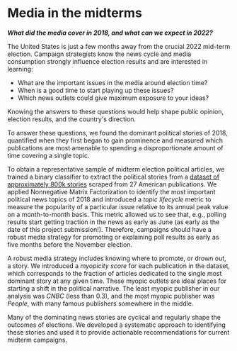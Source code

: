 # Media in the midterms

_**What did the media cover in 2018, and what can we expect in 2022?**_

The United States is just a few months away from the crucial 2022 mid-term election. Campaign strategists know the news cycle and media consumption strongly influence election results and are interested in learning: 

 - What are the important issues in the media around election time?
 - When is a good time to start playing up these issues?
 - Which news outlets could give maximum exposure to your ideas?

Knowing the answers to these questions would help shape public opinion, election results, and the country's direction.

To answer these questions, we found the dominant political stories of 2018, quantified when they first began to gain prominence and measured which publications are most amenable to spending a disproportionate amount of time covering a single topic.

To obtain a representative sample of midterm election political articles, we trained a binary classifier to extract the political stories from a [dataset of approximately 800k stories](https://components.one/datasets/all-the-news-2-news-articles-dataset/) scraped from 27 American publications. We applied Nonnegative Matrix Factorization to identify the most important political news topics of 2018 and introduced a _topic lifecycle_ metric to measure the popularity of a particular issue relative to its annual peak value on a month-to-month basis. This metric allowed us to see that, e.g., polling results start getting traction in the news as early as June (as early as the date of this project submission!). Therefore, campaigns should have a robust media strategy for promoting or explaining poll results as early as five months before the November election.

A robust media strategy includes knowing where to promote, or drown out, a story. We introduced a _myopicity score_ for each publication in the dataset, which corresponds to the fraction of articles dedicated to the single most dominant story at any given time. These myopic outlets are ideal places for starting a shift in the political narrative. The least myopic publisher in our analysis was _CNBC_ (less than 0.3), and the most myopic publisher was _People_, with many famous publishers somewhere in the middle.

Many of the dominating news stories are cyclical and regularly shape the outcomes of elections. We developed a systematic approach to identifying these stories and used it to provide actionable recommendations for current midterm campaigns.
